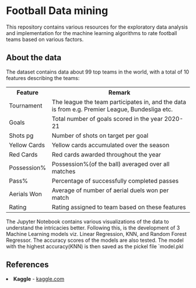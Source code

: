 # Football Data mining
This repository contains various resources for the exploratory data analysis and implementation for the machine learning algorithms to rate football teams based on various factors.

## About the data
The dataset contains data about 99 top teams in the world, with a total of 10 features describing the teams:

<table>
    <tr>
        <th>
            Feature
        </th>
        <th>
            Remark
        </th>
    </tr>
    <tr>
        <td>
            Tournament
        </td>
        <td>
            The league the team participates in, and the data is from e.g. Premier League, Bundesliga etc.
        </td>
    </tr>
    <tr>
        <td>
            Goals
        </td>
        <td>
            Total number of goals scored in the year 2020-21
        </td>
    </tr>
    <tr>
        <td>
            Shots pg
        </td>
        <td>
            Number of shots on target per goal
        </td>
    </tr>
    <tr>
        <td>
            Yellow Cards
        </td>
        <td>
            Yellow cards accumulated over the season
        </td>
    </tr>
    <tr>
        <td>
            Red Cards
        </td>
        <td>
            Red cards awarded throughout the year
        </td>
    </tr>
    <tr>
        <td>
            Possession%
        </td>
        <td>
            Possession%(of the ball) averaged over all matches
        </td>
    </tr>
    <tr>
        <td>
            Pass%
        </td>
        <td>
            Percentage of successfully completed passes
        </td>
    </tr>
    <tr>
        <td>
            Aerials Won
        </td>
        <td>
            Average of number of aerial duels won per match
        </td>
    </tr>
    <tr>
        <td>
            Rating
        </td>
        <td>
            Rating assigned to team based on these features
        </td>
    </tr>
</table>

The Jupyter Notebook contains various visualizations of the data to understand the intricacies better. Following this, is the development of 3 Machine Learning models viz. Linear Regression, KNN, and Random Forest Regressor. The accuracy scores of the models are also tested. The model with the highest accuracy(KNN) is then saved as the pickel file `model.pkl

## References
<li><b>Kaggle</b> - <a href="https://www.kaggle.com/">kaggle.com</a>

